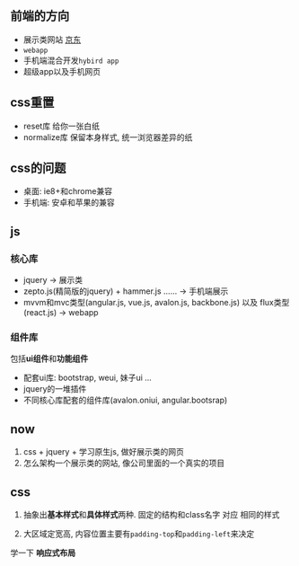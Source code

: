 
## 前端的方向

* 展示类网站 [京东](http://www.jd.com/)
* `webapp`
* 手机端混合开发`hybird app`
* 超级app以及手机网页

## css重置

* reset库 给你一张白纸
* normalize库 保留本身样式, 统一浏览器差异的纸

## css的问题

* 桌面: ie8+和chrome兼容
* 手机端: 安卓和苹果的兼容

## js

### 核心库

* jquery -> 展示类
* zepto.js(精简版的jquery) + hammer.js ...... -> 手机端展示
* mvvm和mvc类型(angular.js, vue.js, avalon.js, backbone.js) 以及 flux类型(react.js) -> webapp

### 组件库

包括**ui组件**和**功能组件**

* 配套ui库: bootstrap, weui, 妹子ui ...
* jquery的一堆插件
* 不同核心库配套的组件库(avalon.oniui, angular.bootsrap)

## now

1. css + jquery + 学习原生js, 做好展示类的网页
2. 怎么架构一个展示类的网站, 像公司里面的一个真实的项目

## css

1. 抽象出**基本样式**和**具体样式**两种.
固定的结构和class名字 对应 相同的样式

2. 大区域定宽高, 内容位置主要有`padding-top`和`padding-left`来决定

学一下 **响应式布局**